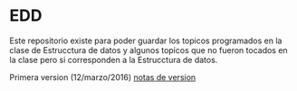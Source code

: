 # EDD

Este repositorio existe para poder guardar los topicos programados en la clase de Estrucctura de datos 
y algunos topicos que no fueron tocados en la clase pero si corresponden a la Estrucctura de  datos.

Primera version (12/marzo/2016)
[notas de version](https://github.com/senjuana/EDD/releases/tag/v1.0)







